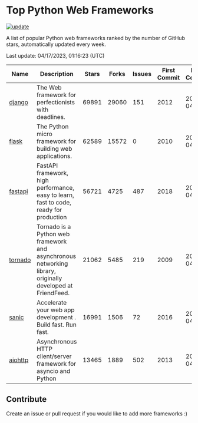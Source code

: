 # Top Python Web Frameworks

[![update](https://github.com/sunnysid3up/python-web-frameworks/actions/workflows/update.yml/badge.svg)](https://github.com/sunnysid3up/python-web-frameworks/actions/workflows/update.yml)

A list of popular Python web frameworks ranked by the number of GitHub stars, automatically updated every week.

Last update: 04/17/2023, 01:16:23 (UTC)

| Name          | Description          | Stars                     | Forks          | Issues               | First Commit        | Last Commit         |
|---------------|----------------------|---------------------------|----------------|----------------------|---------------------|---------------------|
| [django](https://github.com/django/django) | The Web framework for perfectionists with deadlines. | 69891 | 29060 | 151 | 2012 | 2023-04-17 |
| [flask](https://github.com/pallets/flask) | The Python micro framework for building web applications. | 62589 | 15572 | 0 | 2010 | 2023-04-17 |
| [fastapi](https://github.com/tiangolo/fastapi) | FastAPI framework, high performance, easy to learn, fast to code, ready for production | 56721 | 4725 | 487 | 2018 | 2023-04-17 |
| [tornado](https://github.com/tornadoweb/tornado) | Tornado is a Python web framework and asynchronous networking library, originally developed at FriendFeed. | 21062 | 5485 | 219 | 2009 | 2023-04-16 |
| [sanic](https://github.com/sanic-org/sanic) |  Accelerate your web app development . Build fast. Run fast. | 16991 | 1506 | 72 | 2016 | 2023-04-16 |
| [aiohttp](https://github.com/aio-libs/aiohttp) | Asynchronous HTTP client/server framework for asyncio and Python | 13465 | 1889 | 502 | 2013 | 2023-04-16 |

## Contribute 

Create an issue or pull request if you would like to add more frameworks :)